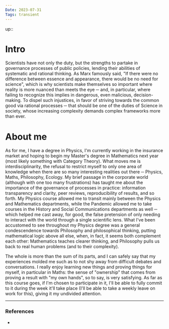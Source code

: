 ```yaml
---
Date: 2023-07-31
Tags: transient
---
```

up:: 
# Intro
Scientists have not only the duty, but the strengths to partake in governance processes of public policies, lending their abilities of systematic and rational thinking. As Marx famously said, "If there were no difference between essence and appearance, there would be no need for science", which is why scientists make themselves so important where reality is more nuanced than meets the eye ─ and, in particular, where failing to recognize this implies in dangerous, even malicious, decision-making. To dispel such injustices, in favor of striving towards the common good via rational processes ─ that should be one of the duties of Science in society, whose increasing complexity demands complex frameworks more than ever.
# About me
As for me, I have a degree in Physics, I'm currently working in the insurance market and hoping to begin my Master's degree in Mathematics next year (most likely something with Category Theory). What moves me is interdisciplinarity, the refusal to restrict myself to only one area of knowledge when there are so many interesting realities out there ─ Physics, Maths, Philosophy, Ecology. My brief passage in the corporate world (although with one too many frustrations) has taught me about the importance of the governance of processes in practice: information transparency and clarity, peer reviews, reproducibility of results, and so forth. My Physics course allowed me to transit mainly between the Physics and Mathematics departments, while the Pandemic allowed me to take courses in the History and Social Communications departments as well ─ which helped me cast away, for good, the false pretension of only needing to interact with the world through a single scientific lens. What I've been accustomed to see throughout my Physics degree was a general condescendence towards Philosophy and philosophical thinking, putting mathematical logic above all else, when, in fact, it seems both complement each other: Mathematics teaches clearer thinking, and Philosophy pulls us back to real human problems (and to their complexity). 

The whole is more than the sum of its parts, and I can safely say that my experiences molded me such as to not shy away from difficult debates and conversations. I really enjoy learning new things and proving things for myself, in particular in Maths: the sense of "ownership" that comes from proving a result with "my own hands", so to say, is very satisfying. As far as this course goes, if I'm chosen to participate in it, I'll be able to fully commit to it during the week it'll take place (I'll be able to take a weekly leave on work for this), giving it my undivided attention.

---
### References
- 